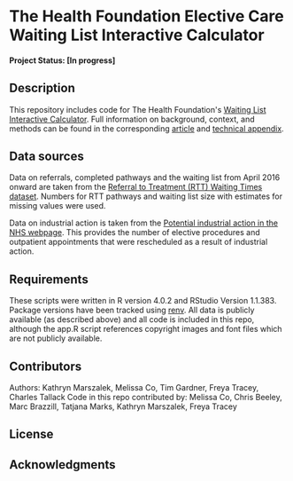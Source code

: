 # The Health Foundation Elective Care Waiting List Interactive Calculator

#### Project Status: [In progress]

## Description

This repository includes code for The Health Foundation's [Waiting List Interactive Calculator](https://thehealthfoundation.shinyapps.io/waiting-list-interactive/). Full information on background, context, and methods can be found in the corresponding [article]() and [technical appendix](). 

## Data sources

Data on referrals, completed pathways and the waiting list from April 2016 onward are taken from the [Referral to Treatment (RTT) Waiting Times dataset](https://www.england.nhs.uk/statistics/statistical-work-areas/rtt-waiting-times/). Numbers for RTT pathways and waiting list size with estimates for missing values were used.

Data on industrial action is taken from the [Potential industrial action in the NHS webpage](https://www.england.nhs.uk/publication/preparedness-for-potential-industrial-action-in-the-nhs/). This provides the number of elective procedures and outpatient appointments that were rescheduled as a result of industrial action.

## Requirements

These scripts were written in R version 4.0.2 and RStudio Version 1.1.383. 
Package versions have been tracked using [renv](https://rstudio.github.io/renv/articles/renv.html). 
All data is publicly available (as described above) and all code is included in this repo, although the app.R script references copyright images and font files which are not publicly available.

## Contributors

Authors: Kathryn Marszalek, Melissa Co, Tim Gardner, Freya Tracey, Charles Tallack
Code in this repo contributed by: Melissa Co, Chris Beeley, Marc Brazzill, Tatjana Marks, Kathryn Marszalek, Freya Tracey

## License

## Acknowledgments
